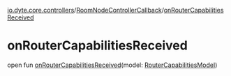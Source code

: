 [io.dyte.core.controllers](../index.md)/[RoomNodeControllerCallback](index.md)/[onRouterCapabilitiesReceived](on-router-capabilities-received.md)

# onRouterCapabilitiesReceived


open fun [onRouterCapabilitiesReceived](on-router-capabilities-received.md)(model: [RouterCapabilitiesModel](../../com.dyte.mobilecorekmm.meeting.events.payloadmodel.outbound/-router-capabilities-model/index.md))

